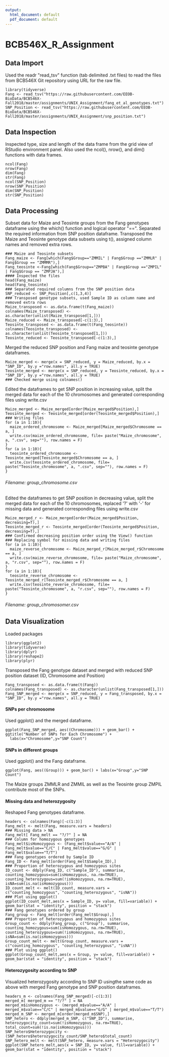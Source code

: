 ```yaml
---
output:
  html_document: default
  pdf_document: default
---
```

# **BCB546X_R_Assignment**
## Data Import
Used the readr "read_tsv" function (tab delimited .txt files) to read the files from BCB546X Git repository using URL for the raw file.

```{r}
library(tidyverse)
Fang <- read_tsv("https://raw.githubusercontent.com/EEOB-BioData/BCB546X-Fall2018/master/assignments/UNIX_Assignment/fang_et_al_genotypes.txt")
SNP_Position <- read_tsv("https://raw.githubusercontent.com/EEOB-BioData/BCB546X-Fall2018/master/assignments/UNIX_Assignment/snp_position.txt")
```

## Data Inspection
Inspected type, size and length of the data frame from the grid view of RStudio environment panel. Also used the ncol(), nrow(), and dim() functions with data frames.

```{r}
ncol(Fang)
nrow(Fang)
dim(Fang)
str(Fang)
ncol(SNP_Position)
nrow(SNP_Position)
dim(SNP_Position)
str(SNP_Position)
```

## Data Processing
Subset data for Maize and Teosinte groups from the Fang genotypes dataframe using the which() function and logical operator "==". Separated the required information from SNP position dataframe. Transposed the Maize and Teosinte genotype data subsets using t(), assigned column names and removed extra rows. 

```{r}
### Maize and Teosinte subsets
Fang_maize <- Fang[which(Fang$Group=="ZMMIL" | Fang$Group =="ZMMLR" | Fang$Group == "ZMMMR"),]
Fang_teosinte <-Fang[which(Fang$Group=="ZMPBA" | Fang$Group =="ZMPIL" | Fang$Group == "ZMPJA"),]
#### Inspected the files
head(Fang_maize)
head(Fang_teosinte)
### Separated required columns from the SNP position data
SNP_reduced <- SNP_Position[,c(1,3,4)]
### Transposed genotype subsets, used Sample ID as column name and removed extra rows
Maize_transposed <- as.data.frame(t(Fang_maize))
colnames(Maize_transposed) <- as.character(unlist(Maize_transposed[1,]))
Maize_reduced <- Maize_transposed[-c(1:3),]
Teosinte_transposed <- as.data.frame(t(Fang_teosinte))
colnames(Teosinte_transposed) <- as.character(unlist(Teosinte_transposed[1,]))
Teosinte_reduced <- Teosinte_transposed[-c(1:3),]
```

Merged the reduced SNP position and Fang maize and teosinte genotype dataframes. 

```{r}
Maize_merged <- merge(x = SNP_reduced, y = Maize_reduced, by.x = "SNP_ID", by.y ="row.names", all.y = TRUE)
Teosinte_merged <- merge(x = SNP_reduced, y = Teosinte_reduced, by.x = "SNP_ID", by.y ="row.names", all.y = TRUE)
### Checked merge using colnames()
```

Edited the dataframes to get SNP position in increasing value, split the merged data for each of the 10 chromosomes and generated corresponding files using write.csv

```{r}
Maize_merged <- Maize_merged[order(Maize_merged$Position),]
Teosinte_merged <- Teosinte_merged[order(Teosinte_merged$Position),]
### Writing files
for (a in 1:10){
  maize_ordered_chromosome <- Maize_merged[Maize_merged$Chromosome == a, ]
  write.csv(maize_ordered_chromosome, file= paste("Maize_chromosome", a, ".csv", sep=""), row.names = F)
}
for (a in 1:10){
  teosinte_ordered_chromosome <- Teosinte_merged[Teosinte_merged$Chromosome == a, ]
  write.csv(teosinte_ordered_chromosome, file= paste("Teosinte_chromosome", a, ".csv", sep=""), row.names = F)
}
```

###### Filename: group_chromosome.csv
Edited the dataframes to get SNP position in decreasing value, split the merged data for each of the 10 chromosomes, replaced '?' with '-' for missing data and generated corresponding files using write.csv

```{r}
Maize_merged_r <- Maize_merged[order(Maize_merged$Position, decreasing=T),]
Teosinte_merged_r <- Teosinte_merged[order(Teosinte_merged$Position, decreasing=T),]
### Confirmed decreasing position order using the View() function
### Replacing symbol for missing data and writing files
for (a in 1:10){
  maize_reverse_chromosome <- Maize_merged_r[Maize_merged_r$Chromosome == a, ]
  write.csv(maize_reverse_chromosome, file= paste("Maize_chromosome", a, "r.csv", sep=""), row.names = F)
}
for (a in 1:10){
  teosinte_reverse_chromosome <- Teosinte_merged_r[Teosinte_merged_r$Chromosome == a, ]
  write.csv(teosinte_reverse_chromosome, file= paste("Teosinte_chromosome", a, "r.csv", sep=""), row.names = F)
}
```

###### Filename: group_chromosomer.csv
## Data Visualization
Loaded packages

```{r}
library(ggplot2)
library(tidyverse)
library(dplyr)
library(reshape2)
library(plyr)
```

Transposed the Fang genotype dataset and merged with reduced SNP position dataset (ID, Chromosome and Position)

```{r}
Fang_transposed <- as.data.frame(t(Fang))
colnames(Fang_transposed) <- as.character(unlist(Fang_transposed[1,]))
Fang_SNP_merged <- merge(x = SNP_reduced, y = Fang_transposed, by.x = "SNP_ID", by.y ="row.names", all.y = TRUE)
```

#### SNPs per chromosome
Used ggplot() and the merged dataframe.
```{r}
ggplot(Fang_SNP_merged, aes((Chromosome))) + geom_bar() + ggtitle("Number of SNPs for Each Chromosome") + 
  labs(x="Chromosome",y="SNP Count")
```

#### SNPs in different groups
Used ggplot() and the Fang dataframe.
```{r}
ggplot(Fang, aes((Group))) + geom_bar() + labs(x="Group",y="SNP Count")
```

The Maize groups ZMMLR and ZMMIL as well as the Teosinte group ZMPIL contribute most of the SNPs. 

#### Missing data and heterozygosity
Reshaped Fang genotypes dataframe.
```{r}
headers <- colnames(Fang)[-c(1:3)]
Fang_melt <- melt(Fang, measure.vars = headers)
### Missing data > NA
Fang_melt[ Fang_melt == "?/?" ] = NA
### Column for homozygous genotypes
Fang_melt$isHomozygous <- (Fang_melt$value=="A/A" | Fang_melt$value=="C/C" | Fang_melt$value=="G/G" | Fang_melt$value=="T/T")
### Fang genotypes ordered by Sample ID 
Fang_ID <- Fang_melt[order(Fang_melt$Sample_ID),]
### Proportion of heterozygous and homozygous sites
ID_count <- ddply(Fang_ID, c("Sample_ID"), summarise, counting_homozygous=sum(isHomozygous, na.rm=TRUE), counting_heterozygous=sum(!isHomozygous, na.rm=TRUE), isNA=sum(is.na(isHomozygous)))
ID_count_melt <- melt(ID_count, measure.vars = c("counting_homozygous", "counting_heterozygous", "isNA"))
### Plot using ggplot()
ggplot(ID_count_melt,aes(x = Sample_ID, y= value, fill=variable)) + geom_bar(stat = "identity", position = "stack")
### Fang genotypes ordered by group
Fang_group <- Fang_melt[order(Fang_melt$Group),]
### Proportion of heterozygous and homozygous sites
Group_count <- ddply(Fang_group, c("Group"), summarise, counting_homozygous=sum(isHomozygous, na.rm=TRUE), counting_heterozygous=sum(!isHomozygous, na.rm=TRUE), isNA=sum(is.na(isHomozygous)))
Group_count_melt <- melt(Group_count, measure.vars = c("counting_homozygous", "counting_heterozygous", "isNA"))
### Plot using ggplot()
ggplot(Group_count_melt,aes(x = Group, y= value, fill=variable)) + geom_bar(stat = "identity", position = "stack")
```

#### Heterozygosity according to SNP
Visualized heterozygosity according to SNP ID usingthe same code as above with merged Fang genotype and SNP position dataframes. 
```{r}
headers_m <- colnames(Fang_SNP_merged)[-c(1:3)]
merged_m[ merged_m == "?/?" ] = NA
merged_m$isHomozygous <- (merged_m$value=="A/A" | merged_m$value=="C/C" | merged_m$value=="G/G" | merged_m$value=="T/T")
merged_m_SNP <- merged_m[order(merged_m$SNP),]
SNP_hetero <- ddply(merged_m_SNP, c("SNP_ID"), summarise, heterozygocity_count=sum(!isHomozygous, na.rm=TRUE), total_count=sum(!is.na(isHomozygous)))
SNP_hetero$Heterozygocity <- (SNP_hetero$heterozygocity_count/SNP_hetero$total_count)
SNP_hetero_melt <- melt(SNP_hetero, measure.vars = "Heterozygocity")
ggplot(SNP_hetero_melt,aes(x = SNP_ID, y= value, fill=variable)) + geom_bar(stat = "identity", position = "stack")
```